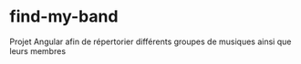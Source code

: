 # find-my-band
Projet Angular afin de répertorier différents groupes de musiques ainsi que leurs membres
